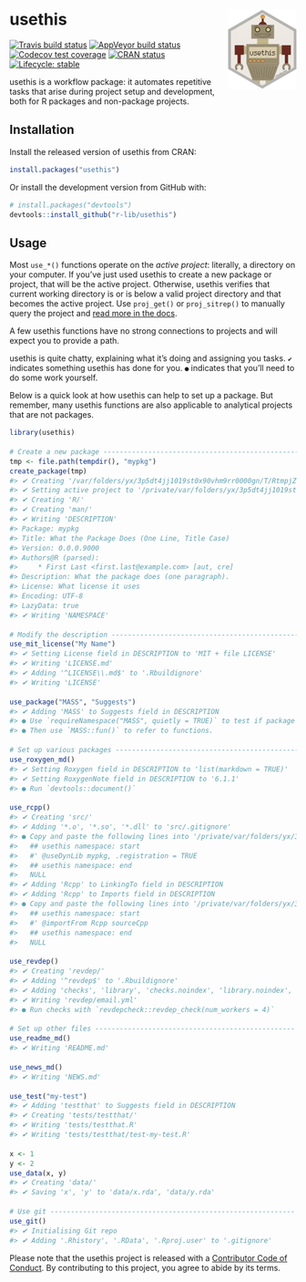 
<!-- README.md is generated from README.Rmd. Please edit that file -->

# usethis <img src="man/figures/logo.png" align="right" height="139" />

<!-- badges: start -->

[![Travis build
status](https://travis-ci.org/r-lib/usethis.svg?branch=master)](https://travis-ci.org/r-lib/usethis)
[![AppVeyor build
status](https://ci.appveyor.com/api/projects/status/github/r-lib/usethis?branch=master&svg=true)](https://ci.appveyor.com/project/r-lib/usethis)
[![Codecov test
coverage](https://codecov.io/gh/r-lib/usethis/branch/master/graph/badge.svg)](https://codecov.io/gh/r-lib/usethis?branch=master)
[![CRAN
status](https://www.r-pkg.org/badges/version/usethis)](https://cran.r-project.org/package=usethis)
[![Lifecycle:
stable](https://img.shields.io/badge/lifecycle-stable-brightgreen.svg)](https://www.tidyverse.org/lifecycle/#stable)
<!-- badges: end -->

usethis is a workflow package: it automates repetitive tasks that arise
during project setup and development, both for R packages and
non-package projects.

## Installation

Install the released version of usethis from CRAN:

``` r
install.packages("usethis")
```

Or install the development version from GitHub with:

``` r
# install.packages("devtools")
devtools::install_github("r-lib/usethis")
```

## Usage

Most `use_*()` functions operate on the *active project*: literally, a
directory on your computer. If you’ve just used usethis to create a new
package or project, that will be the active project. Otherwise, usethis
verifies that current working directory is or is below a valid project
directory and that becomes the active project. Use `proj_get()` or
`proj_sitrep()` to manually query the project and [read more in the
docs](http://usethis.r-lib.org/reference/proj_get.html).

A few usethis functions have no strong connections to projects and will
expect you to provide a path.

usethis is quite chatty, explaining what it’s doing and assigning you
tasks. `✔` indicates something usethis has done for you. `●` indicates
that you’ll need to do some work yourself.

Below is a quick look at how usethis can help to set up a package. But
remember, many usethis functions are also applicable to analytical
projects that are not packages.

``` r
library(usethis)

# Create a new package -------------------------------------------------
tmp <- file.path(tempdir(), "mypkg")
create_package(tmp)
#> ✔ Creating '/var/folders/yx/3p5dt4jj1019st0x90vhm9rr0000gn/T/RtmpjZk7fg/mypkg/'
#> ✔ Setting active project to '/private/var/folders/yx/3p5dt4jj1019st0x90vhm9rr0000gn/T/RtmpjZk7fg/mypkg'
#> ✔ Creating 'R/'
#> ✔ Creating 'man/'
#> ✔ Writing 'DESCRIPTION'
#> Package: mypkg
#> Title: What the Package Does (One Line, Title Case)
#> Version: 0.0.0.9000
#> Authors@R (parsed):
#>     * First Last <first.last@example.com> [aut, cre]
#> Description: What the package does (one paragraph).
#> License: What license it uses
#> Encoding: UTF-8
#> LazyData: true
#> ✔ Writing 'NAMESPACE'

# Modify the description ----------------------------------------------
use_mit_license("My Name")
#> ✔ Setting License field in DESCRIPTION to 'MIT + file LICENSE'
#> ✔ Writing 'LICENSE.md'
#> ✔ Adding '^LICENSE\\.md$' to '.Rbuildignore'
#> ✔ Writing 'LICENSE'

use_package("MASS", "Suggests")
#> ✔ Adding 'MASS' to Suggests field in DESCRIPTION
#> ● Use `requireNamespace("MASS", quietly = TRUE)` to test if package is installed
#> ● Then use `MASS::fun()` to refer to functions.

# Set up various packages ---------------------------------------------
use_roxygen_md()
#> ✔ Setting Roxygen field in DESCRIPTION to 'list(markdown = TRUE)'
#> ✔ Setting RoxygenNote field in DESCRIPTION to '6.1.1'
#> ● Run `devtools::document()`

use_rcpp()
#> ✔ Creating 'src/'
#> ✔ Adding '*.o', '*.so', '*.dll' to 'src/.gitignore'
#> ● Copy and paste the following lines into '/private/var/folders/yx/3p5dt4jj1019st0x90vhm9rr0000gn/T/RtmpjZk7fg/mypkg/R/mypkg-package.R':
#>   ## usethis namespace: start
#>   #' @useDynLib mypkg, .registration = TRUE
#>   ## usethis namespace: end
#>   NULL
#> ✔ Adding 'Rcpp' to LinkingTo field in DESCRIPTION
#> ✔ Adding 'Rcpp' to Imports field in DESCRIPTION
#> ● Copy and paste the following lines into '/private/var/folders/yx/3p5dt4jj1019st0x90vhm9rr0000gn/T/RtmpjZk7fg/mypkg/R/mypkg-package.R':
#>   ## usethis namespace: start
#>   #' @importFrom Rcpp sourceCpp
#>   ## usethis namespace: end
#>   NULL

use_revdep()
#> ✔ Creating 'revdep/'
#> ✔ Adding '^revdep$' to '.Rbuildignore'
#> ✔ Adding 'checks', 'library', 'checks.noindex', 'library.noindex', 'data.sqlite', '*.html' to 'revdep/.gitignore'
#> ✔ Writing 'revdep/email.yml'
#> ● Run checks with `revdepcheck::revdep_check(num_workers = 4)`

# Set up other files -------------------------------------------------
use_readme_md()
#> ✔ Writing 'README.md'

use_news_md()
#> ✔ Writing 'NEWS.md'

use_test("my-test")
#> ✔ Adding 'testthat' to Suggests field in DESCRIPTION
#> ✔ Creating 'tests/testthat/'
#> ✔ Writing 'tests/testthat.R'
#> ✔ Writing 'tests/testthat/test-my-test.R'

x <- 1
y <- 2
use_data(x, y)
#> ✔ Creating 'data/'
#> ✔ Saving 'x', 'y' to 'data/x.rda', 'data/y.rda'

# Use git ------------------------------------------------------------
use_git()
#> ✔ Initialising Git repo
#> ✔ Adding '.Rhistory', '.RData', '.Rproj.user' to '.gitignore'
```

Please note that the usethis project is released with a [Contributor
Code of Conduct](.github/CODE_OF_CONDUCT.md). By contributing to this
project, you agree to abide by its terms.
